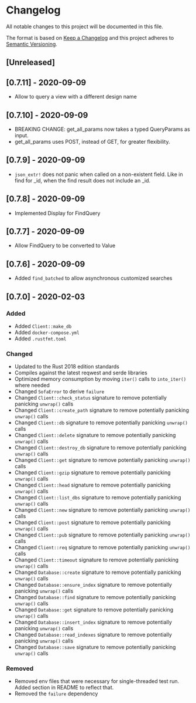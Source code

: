 # Changelog

All notable changes to this project will be documented in this file.

The format is based on [Keep a Changelog](http://keepachangelog.com/en/1.0.0/)
and this project adheres to [Semantic Versioning](http://semver.org/spec/v2.0.0.html).

## [Unreleased]

## [0.7.11] - 2020-09-09
- Allow to query a view with a different design name

## [0.7.10] - 2020-09-09
- BREAKING CHANGE: get_all_params now takes a typed QueryParams as input.
- get_all_params uses POST, instead of GET, for greater flexibility.

## [0.7.9] - 2020-09-09
- `json_extr!` does not panic when called on a non-existent field. Like in find for _id, 
   when the find result does not include an _id.

## [0.7.8] - 2020-09-09
- Implemented Display for FindQuery

## [0.7.7] - 2020-09-09
- Allow FindQuery to be converted to Value

## [0.7.6] - 2020-09-09
- Added `find_batched` to allow asynchronous customized searches 

## [0.7.0] - 2020-02-03

### Added

- Added `Client::make_db`
- Added `docker-compose.yml`
- Added `.rustfmt.toml`

### Changed

- Updated to the Rust 2018 edition standards
- Compiles against the latest reqwest and serde libraries
- Optimized memory consumption by moving `iter()` calls to `into_iter()` where needed
- Changed `SofaError` to derive `failure`
- Changed `Client::check_status` signature to remove potentially panicking `unwrap()` calls
- Changed `Client::create_path` signature to remove potentially panicking `unwrap()` calls
- Changed `Client::db` signature to remove potentially panicking `unwrap()` calls
- Changed `Client::delete` signature to remove potentially panicking `unwrap()` calls
- Changed `Client::destroy_db` signature to remove potentially panicking `unwrap()` calls
- Changed `Client::get` signature to remove potentially panicking `unwrap()` calls
- Changed `Client::gzip` signature to remove potentially panicking `unwrap()` calls
- Changed `Client::head` signature to remove potentially panicking `unwrap()` calls
- Changed `Client::list_dbs` signature to remove potentially panicking `unwrap()` calls
- Changed `Client::new` signature to remove potentially panicking `unwrap()` calls
- Changed `Client::post` signature to remove potentially panicking `unwrap()` calls
- Changed `Client::pub` signature to remove potentially panicking `unwrap()` calls
- Changed `Client::req` signature to remove potentially panicking `unwrap()` calls
- Changed `Client::timeout` signature to remove potentially panicking `unwrap()` calls
- Changed `Database::create` signature to remove potentially panicking `unwrap()` calls
- Changed `Database::ensure_index` signature to remove potentially panicking `unwrap()` calls
- Changed `Database::find` signature to remove potentially panicking `unwrap()` calls
- Changed `Database::get` signature to remove potentially panicking `unwrap()` calls
- Changed `Database::insert_index` signature to remove potentially panicking `unwrap()` calls
- Changed `Database::read_indexes` signature to remove potentially panicking `unwrap()` calls
- Changed `Database::save` signature to remove potentially panicking `unwrap()` calls

### Removed

- Removed env files that were necessary for single-threaded test run. Added section in README to reflect that.
- Removed the `failure` dependency
